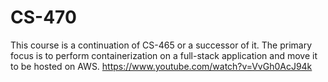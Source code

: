 # CS-470

This course is a continuation of CS-465 or a successor of it. The primary focus is to perform containerization on a full-stack application and move it to be hosted on AWS.
https://www.youtube.com/watch?v=VvGh0AcJ94k
